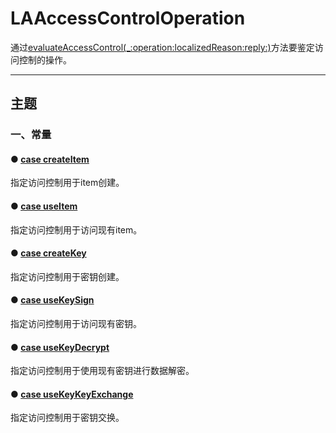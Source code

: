 # LAAccessControlOperation

通过[evaluateAccessControl(_:operation:localizedReason:reply:)](../evaluateAccessControl-operation-localizedReason-reply.md)方法要鉴定访问控制的操作。

--- 

## 主题

### 一、常量

#### ● [case createItem](./createItem.md)

指定访问控制用于item创建。

#### ● [case useItem](./useItem.md)

指定访问控制用于访问现有item。

#### ● [case createKey](./createKey.md)

指定访问控制用于密钥创建。

#### ● [case useKeySign](./useKeySign.md)

指定访问控制用于访问现有密钥。

#### ● [case useKeyDecrypt](./useKeyDecrypt.md)

指定访问控制用于使用现有密钥进行数据解密。

#### ● [case useKeyKeyExchange](./useKeyKeyExchange.md)

指定访问控制用于密钥交换。